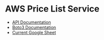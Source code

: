 # AWS Price List Service

- [API Documentation](https://docs.aws.amazon.com/aws-cost-management/latest/APIReference/API_Operations_AWS_Price_List_Service.html)
- [Boto3 Documentation](https://boto3.amazonaws.com/v1/documentation/api/latest/reference/services/pricing.html)
- [Current Google Sheet](https://docs.google.com/spreadsheets/d/15wPaaXlX4PrwgcQ6ki_qFk7pP752bOHS8CHF86ehqyc/edit#gid=1621185841)
